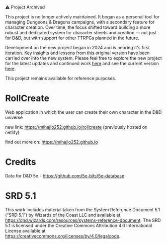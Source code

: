 ⚠️ Project Archived

This project is no longer actively maintained. It began as a personal tool for managing Dungeons & Dragons campaigns, with a secondary feature for character creation. Over time, the focus shifted toward building a more robust and dedicated system for character sheets and creation — not just for D&D, but with support for other TTRPGs planned in the future.

Development on the new project began in 2024 and is nearing it's first iteration. Key insights and lessons from this original version have been carried over into the new system. Please feel free to explore the new project for the latest updates and continued work <a href="https://github.com/mihajlo252/the-scrollforge" target="_blank" className="link text-primary">
here</a> and see the current version <a href="https://thescrollforge.netlify.app" target="_blank" className="link text-primary">here</a>.

This project remains available for reference purposes.

# RollCreate

Web application in which the user can create their own character in the D&D universe

new link: https://mihajlo252.github.io/rollcreate (previously hosted on netlify)

find out more on: https://mihajlo252.github.io

# Credits

Data for D&D 5e - https://github.com/5e-bits/5e-database

# SRD 5.1

This work includes material taken from the System Reference Document 5.1 (“SRD 5.1”) by Wizards of
the Coast LLC and available at https://dnd.wizards.com/resources/systems-reference-document. The
SRD 5.1 is licensed under the Creative Commons Attribution 4.0 International License available at
https://creativecommons.org/licenses/by/4.0/legalcode.
